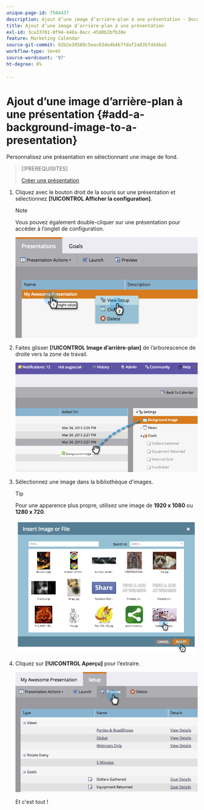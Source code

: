 ```yaml
---
unique-page-id: 7504437
description: Ajout d’une image d’arrière-plan à une présentation - Documents Marketo - Documentation du produit
title: Ajout d’une image d’arrière-plan à une présentation
exl-id: 3ca33701-0f94-448a-8ecc-45d0b2bfb38e
feature: Marketing Calendar
source-git-commit: 02b2e39580c5eac63de4b4b7fdaf2a835fdd4ba5
workflow-type: tm+mt
source-wordcount: '97'
ht-degree: 0%

---
```


# Ajout d’une image d’arrière-plan à une présentation {#add-a-background-image-to-a-presentation}

Personnalisez une présentation en sélectionnant une image de fond.

>[!PREREQUISITES]
>
>[Créer une présentation](/help/marketo/product-docs/core-marketo-concepts/marketing-calendar/calendar-hd/create-a-presentation.md)

1. Cliquez avec le bouton droit de la souris sur une présentation et sélectionnez **[!UICONTROL Afficher la configuration]**.

   >[!NOTE]
   >
   >Vous pouvez également double-cliquer sur une présentation pour accéder à l’onglet de configuration.

   ![](assets/image2015-3-24-14-3a36-3a52.png)

1. Faites glisser **[!UICONTROL Image d’arrière-plan]** de l’arborescence de droite vers la zone de travail.

   ![](assets/image2015-3-24-14-3a39-3a40.png)

1. Sélectionnez une image dans la bibliothèque d’images.

   >[!TIP]
   >
   >Pour une apparence plus propre, utilisez une image de **1920 x 1080** ou **1280 x 720**.

   ![](assets/image2015-3-24-14-3a47-3a57.png)

1. Cliquez sur **[!UICONTROL Aperçu]** pour l’extraire.

   ![](assets/image2015-3-24-14-3a51-3a1.png)

   Et c&#39;est tout !
